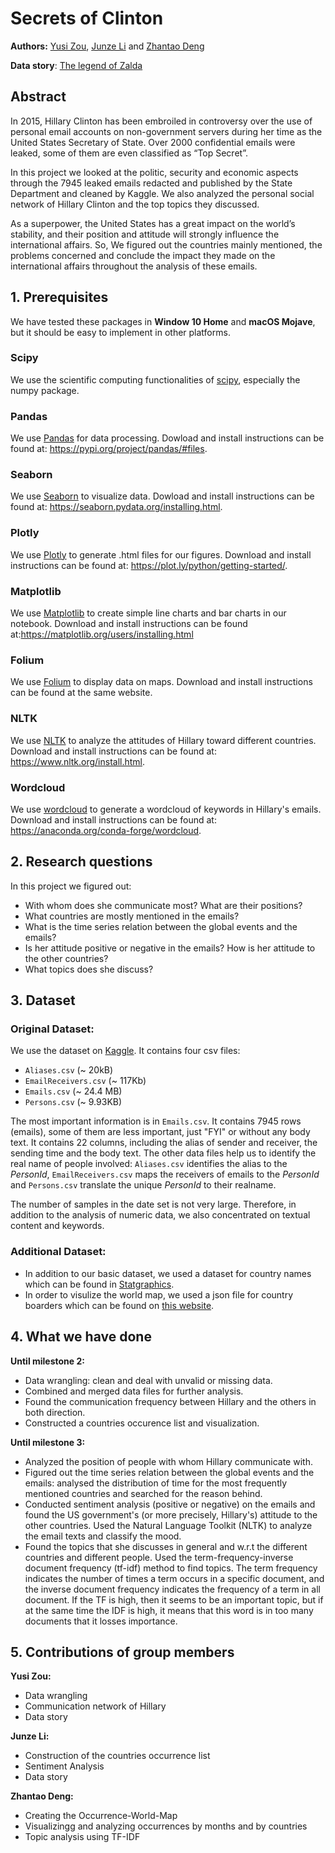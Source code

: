 # Secrets of Clinton
**Authors:** [Yusi Zou](https://github.com/yusiZou/zalda), [Junze Li](https://github.com/JunzeLeo) and [Zhantao Deng](https://github.com/GentleDell)

**Data story**: [The legend of Zalda](https://github.com/TheLegendOfZalda/TheLegendOfZalda.github.io)

## Abstract
In 2015, Hillary Clinton has been embroiled in controversy over the use of personal email accounts on non-government servers during her time as the United States Secretary of State. Over 2000 confidential emails were leaked, some of them are even classified as “Top Secret”. 

In this project we looked at the politic, security and economic aspects through the 7945 leaked emails redacted and published by the State Department and cleaned by Kaggle. We also analyzed the personal social network of Hillary Clinton and the top topics they discussed.

As a superpower, the United States has a great impact on the world’s stability, and their position and attitude will strongly influence the international affairs. So, We figured out the countries mainly mentioned, the problems concerned and conclude the impact they made on the international affairs throughout the analysis of these emails.

## 1. Prerequisites
We have tested these packages in **Window 10 Home** and **macOS Mojave**, but it should be easy to implement in other platforms. 

### Scipy
We use the scientific computing functionalities of [scipy](https://www.scipy.org/install.html), especially the numpy package.

### Pandas
We use [Pandas](https://pandas.pydata.org/) for data processing. Dowload and install instructions can be found at: https://pypi.org/project/pandas/#files.

### Seaborn
We use [Seaborn](https://seaborn.pydata.org/) to visualize data. Dowload and install instructions can be found at: https://seaborn.pydata.org/installing.html.

### Plotly
We use [Plotly](https://plot.ly/) to generate .html files for our figures. Download and install instructions can be found at: https://plot.ly/python/getting-started/.

### Matplotlib
We use [Matplotlib](https://matplotlib.org/) to create simple line charts and bar charts in our notebook. Download and install instructions can be found at:https://matplotlib.org/users/installing.html

### Folium
We use [Folium](https://pypi.org/project/folium/) to display data on maps. Download and install instructions can be found at the same website.

### NLTK
We use [NLTK](https://www.nltk.org/) to analyze the attitudes of Hillary toward different countries. Download and install instructions can be found at: https://www.nltk.org/install.html.

### Wordcloud
We use [wordcloud](https://amueller.github.io/word_cloud/index.html) to generate a wordcloud of keywords in Hillary's emails. Download and install instructions can be found at: https://anaconda.org/conda-forge/wordcloud.

## 2. Research questions
In this project we figured out:
- With whom does she communicate most? What are their positions?
- What countries are mostly mentioned in the emails?
- What is the time series relation between the global events and the emails?
- Is her attitude positive or negative in the emails? How is her attitude to the other countries? 
- What topics does she discuss?

## 3. Dataset

### Original Dataset:
We use the dataset on [Kaggle](https://www.kaggle.com/kaggle/hillary-clinton-emails). It contains four csv files: 
- `Aliases.csv` (~ 20kB)
- `EmailReceivers.csv` (~ 117Kb)
- `Emails.csv` (~ 24.4 MB)
- `Persons.csv` (~ 9.93KB)

The most important information is in `Emails.csv`. It contains 7945 rows (emails), some of them are less important, just "FYI" or without any body text. It contains 22 columns, including the alias of sender and receiver, the sending time and the body text. The other data files help us to identify the real name of people involved: `Aliases.csv` identifies the alias to the _PersonId_, `EmailReceivers.csv` maps the receivers of emails to the _PersonId_ and `Persons.csv` translate the unique _PersonId_ to their realname.

The number of samples in the date set is not very large. Therefore, in addition to the analysis of numeric data, we also concentrated on textual content and keywords.

### Additional Dataset:
- In addition to our basic dataset, we used a dataset for country names which can be found in [Statgraphics](http://www.statgraphics.com/). 
- In order to visulize the world map, we used a json file for country boarders which can be found on [this website](https://geojson-maps.ash.ms/). 

## 4. What we have done
**Until milestone 2:**
- Data wrangling: clean and deal with unvalid or missing data.
- Combined and merged data files for further analysis.
- Found the communication frequency between Hillary and the others in both direction.
- Constructed a countries occurence list and visualization.

**Until milestone 3:**
- Analyzed the position of people with whom Hillary communicate with.
- Figured out the time series relation between the global events and the emails: analysed the distribution of time for the most frequently mentioned countries and searched for the reason behind.
- Conducted sentiment analysis (positive or negative) on the emails and found the US government's (or more precisely, Hillary's) attitude to the other countries. Used the Natural Language Toolkit (NLTK) to analyze the email texts and classify the mood.
- Found the topics that she discusses in general and w.r.t the different countries and different people. Used the term-frequency-inverse document frequency (tf-idf) method to find topics. The term frequency indicates the number of times a term occurs in a specific document, and the inverse document frequency indicates the frequency of a term in all document. If the TF is high, then it seems to be an important topic, but if at the same time the IDF is high, it means that this word is in too many documents that it losses importance.

## 5. Contributions of group members
**Yusi Zou:**
- Data wrangling
- Communication network of Hillary
- Data story

**Junze Li:**
- Construction of the countries occurrence list
- Sentiment Analysis
- Data story

**Zhantao Deng:**
- Creating the Occurrence-World-Map
- Visualizingg and analyzing occurrences by months and by countries
- Topic analysis using TF-IDF